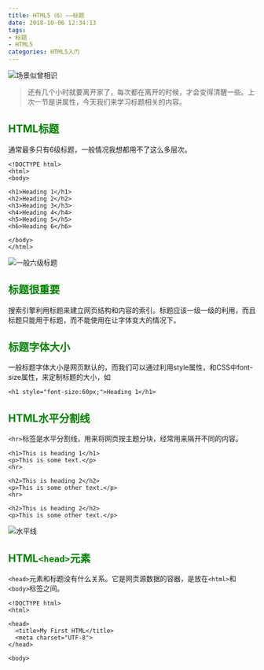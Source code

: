 ```yaml
---
title: HTML5（6）——标题
date: 2018-10-06 12:34:13
tags: 
- 标题
- HTML5
categories: HTML5入门
---
```


![场景似曾相识](https://upload-images.jianshu.io/upload_images/3478485-81d5de5d560b5248.jpeg?imageMogr2/auto-orient/strip%7CimageView2/2/w/1240)
> 还有几个小时就要离开家了，每次都在离开的时候，才会变得清醒一些。上次一节是讲属性，今天我们来学习标题相关的内容。



<!--less-->

## <font color="green">HTML标题</font>
通常最多只有6级标题，一般情况我想都用不了这么多层次。
```
<!DOCTYPE html>
<html>
<body>

<h1>Heading 1</h1>
<h2>Heading 2</h2>
<h3>Heading 3</h3>
<h4>Heading 4</h4>
<h5>Heading 5</h5>
<h6>Heading 6</h6>

</body>
</html>

```

![一般六级标题](https://upload-images.jianshu.io/upload_images/3478485-a26bca45dcd4823b.png?imageMogr2/auto-orient/strip%7CimageView2/2/w/1240)

## <font color="green">标题很重要</font>
搜索引擎利用标题来建立网页结构和内容的索引。标题应该一级一级的利用，而且标题只能用于标题，而不能使用在让字体变大的情况下。

## <font color="green">标题字体大小</font>
一般标题字体大小是网页默认的，而我们可以通过利用style属性，和CSS中font-size属性，来定制标题的大小，如

`<h1 style="font-size:60px;">Heading 1</h1>`

## <font color="green">HTML水平分割线</font>
`<hr>`标签是水平分割线，用来将网页按主题分块，经常用来隔开不同的内容。
```
<h1>This is heading 1</h1>
<p>This is some text.</p>
<hr>

<h2>This is heading 2</h2>
<p>This is some other text.</p>
<hr>

<h2>This is heading 2</h2>
<p>This is some other text.</p>
```

![水平线](https://upload-images.jianshu.io/upload_images/3478485-bd54e705f512b60a.png?imageMogr2/auto-orient/strip%7CimageView2/2/w/1240)

## <font color="green">HTML`<head>`元素</font>
`<head>`元素和标题没有什么关系。它是网页源数据的容器，是放在`<html>`和`<body>`标签之间。
```
<!DOCTYPE html>
<html>

<head>
  <title>My First HTML</title>
  <meta charset="UTF-8">
</head>

<body>
```